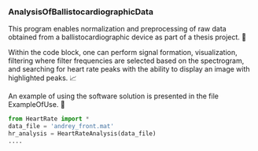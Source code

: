 ### AnalysisOfBallistocardiographicData
<p>This program enables normalization and preprocessing of raw data obtained from a ballistocardiographic device as part of a thesis project. 🚀</p>
<p>Within the code block, one can perform signal formation, visualization, filtering where filter frequencies are selected based on the spectrogram, and searching for heart rate peaks with the ability to display an image with highlighted peaks. 📈</p>
<p>An example of using the software solution is presented in the file ExampleOfUse. 📄</p>

```python
from HeartRate import *
data_file = 'andrey_front.mat'
hr_analysis = HeartRateAnalysis(data_file)
....
```
